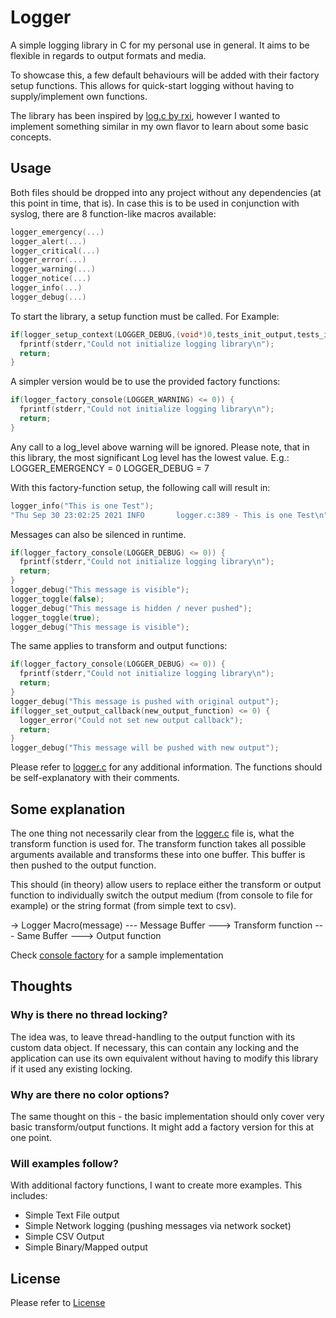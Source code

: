 # Logger
A simple logging library in C for my personal use in general. It aims
to be flexible in regards to output formats and media.

To showcase this, a few default behaviours will be added with their
factory setup functions. This allows for quick-start logging without
having to supply/implement own functions.

The library has been inspired by [log.c by rxi](https://github.com/rxi/log.c),
however I wanted to implement something similar in my own flavor to
learn about some basic concepts.

## Usage
Both files should be dropped into any project without any dependencies (at
this point in time, that is). In case this is to be used in
conjunction with syslog, there are 8 function-like macros available:

```c
logger_emergency(...)
logger_alert(...)
logger_critical(...)
logger_error(...)
logger_warning(...)
logger_notice(...)
logger_info(...)
logger_debug(...)
```

To start the library, a setup function must be called. For Example:
```c
if(logger_setup_context(LOGGER_DEBUG,(void*)0,tests_init_output,tests_init_transform,true) <= 0)) {
  fprintf(stderr,"Could not initialize logging library\n");
  return;
}
```

A simpler version would be to use the provided factory functions:
```c
if(logger_factory_console(LOGGER_WARNING) <= 0)) {
  fprintf(stderr,"Could not initialize logging library\n");
  return;
}
```
Any call to a log_level above warning will be ignored. Please note, that in
this library, the most significant Log level has the lowest value. E.g.:
LOGGER_EMERGENCY = 0
LOGGER_DEBUG = 7

With this factory-function setup, the following call will result in:
```c
logger_info("This is one Test");
"Thu Sep 30 23:02:25 2021 INFO       logger.c:389 - This is one Test\n"
```

Messages can also be silenced in runtime.
```c
if(logger_factory_console(LOGGER_DEBUG) <= 0)) {
  fprintf(stderr,"Could not initialize logging library\n");
  return;
}
logger_debug("This message is visible");
logger_toggle(false);
logger_debug("This message is hidden / never pushed");
logger_toggle(true);
logger_debug("This message is visible");
```

The same applies to transform and output functions:
```c
if(logger_factory_console(LOGGER_DEBUG) <= 0)) {
  fprintf(stderr,"Could not initialize logging library\n");
  return;
}
logger_debug("This message is pushed with original output");
if(logger_set_output_callback(new_output_function) <= 0) {
  logger_error("Could not set new output callback");
  return;
}
logger_debug("This message will be pushed with new output");
```

Please refer to [logger.c](src/logger.c) for any additional information. The
functions should be self-explanatory with their comments.

## Some explanation
The one thing not necessarily clear from the [logger.c](src/logger.c) file
is, what the transform function is used for.
The transform function takes all possible arguments available and transforms
these into one buffer. This buffer is then pushed to the output function.

This should (in theory) allow users to replace either the transform or
output function to individually switch the output medium (from console to file
for example) or the string format (from simple text to csv).

-> Logger Macro(message) --- Message Buffer ---> Transform function --- Same Buffer ---> Output function

Check [console factory](src/logger.c#L44) for a sample implementation

## Thoughts
### Why is there no thread locking?
The idea was, to leave thread-handling to the output function with its
custom data object. If necessary, this can contain any locking and the
application can use its own equivalent without having to modify this
library if it used any existing locking.

### Why are there no color options?
The same thought on this - the basic implementation should only cover very
basic transform/output functions. It might add a factory version for this
at one point.

### Will examples follow?
With additional factory functions, I want to create more examples. This
includes:
- Simple Text File output
- Simple Network logging (pushing messages via network socket)
- Simple CSV Output
- Simple Binary/Mapped output

## License
Please refer to [License](license)
